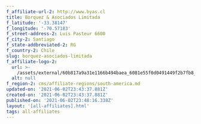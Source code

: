 ```yaml
---
f_affiliate-url-2: http://www.byas.cl
title: Borquez & Asociados Limitada
f_latitude: '-33.38147'
f_longitude: '-70.57183'
f_street-address-2: Luis Pasteur 6600­
f_city-2: Santiago­
f_state-addbreviated-2: RG­
f_country-2: Chile
slug: borquez-asociados-limitada
f_affiliate-logo-2:
  url: >-
    /assets/external/60b817a9a31e1166b494baea_6081e55f0d0491449f2b7fb8_60785a3d9498d2669cf14ee2_logo_byas2525252bchristies-vertical.jpeg
  alt: null
f_region-2: cms/affiliate-regions/south-america.md
updated-on: '2021-06-02T23:43:37.881Z'
created-on: '2021-06-02T23:43:37.881Z'
published-on: '2021-06-02T23:48:16.338Z'
layout: '[all-affiliates].html'
tags: all-affiliates
---
```



